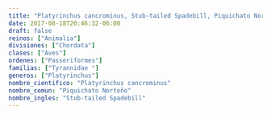 ```yaml
---
title: "Platyrinchus cancrominus, Stub-tailed Spadebill, Piquichato Norteño"
date: 2017-08-18T20:46:32-06:00
draft: false
reinos: ["Animalia"]
divisiones: ["Chordata"]
clases: ["Aves"]
ordenes: ["Passeriformes"]
familias: ["Tyrannidae "]
generos: ["Platyrinchus"]
nombre_cientifico: "Platyrinchus cancrominus"
nombre_comun: "Piquichato Norteño"
nombre_ingles: "Stub-tailed Spadebill"
---
```

